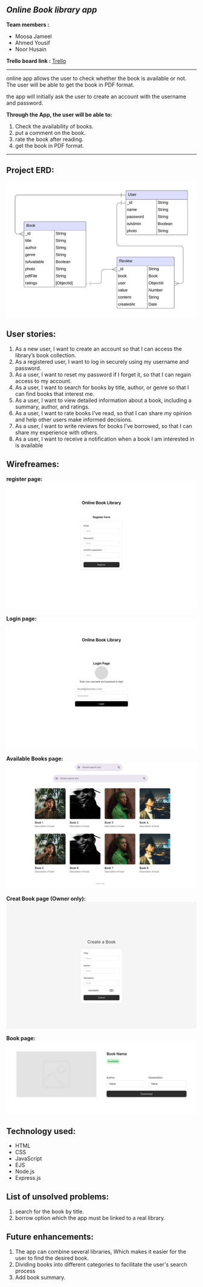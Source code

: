 ## **_Online Book library app_**

**Team members :**

- Moosa Jameel
- Ahmed Yousif
- Noor Husain

**Trello board link :**
[Trello](https://trello.com/invite/b/67505bdd64c4b46ff51dfbfb/ATTI3e9abfb59aa1c0f1d434e2e008f9e79fE13758E4/online-book-library)

---

online app allows the user to check whether the book is available or not.
The user will be able to get the book in PDF format.

the app will initially ask the user to create an account with the username and password.

**Through the App, the user will be able to:**

1. Check the availability of books.
2. put a comment on the book.
3. rate the book after reading.
4. get the book in PDF format.

---

## **Project ERD:**

![Alt text](ERD.jpeg)

## **User stories:**

1. As a new user, I want to create an account so that I can access the library’s book collection.
2. As a registered user, I want to log in securely using my username and password.
3. As a user, I want to reset my password if I forget it, so that I can regain access to my account.
4. As a user, I want to search for books by title, author, or genre so that I can find books that interest me.
5. As a user, I want to view detailed information about a book, including a summary, author, and ratings.
6. As a user, I want to rate books I’ve read, so that I can share my opinion and help other users make informed decisions.
7. As a user, I want to write reviews for books I’ve borrowed, so that I can share my experience with others.
8. As a user, I want to receive a notification when a book I am interested in is available

## **Wirefreames:**

**register page:**
![Alt text](register.png)

**Login page:**
![Alt text](Auth.png)

**Available Books page:**
![Alt text](books.png)

**Creat Book page (Owner only):**
![Alt text](list.png)

**Book page:**
![Alt text](book.png)

## **Technology used:**

- HTML
- CSS
- JavaScript
- EJS
- Node.js
- Express.js

## **List of unsolved problems:**

1. search for the book by title.
2. borrow option which the app must be linked
   to a real library.

## **Future enhancements:**

1.  The app can combine several libraries, Which makes it easier for the user to find the desired book.
2.  Dividing books into different categories to facilitate the user's search process
3.  Add book summary.
